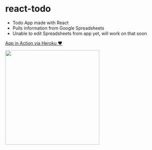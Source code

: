 # react-todo
- Todo App made with React
- Pulls information from Google Spreadsheets
- Unable to edit Spreadsheets from app yet, will work on that soon

<a href="https://react-heroku-todo.herokuapp.com">App in Action via Heroku ♥</a>

<img src="https://c1.staticflickr.com/9/8521/29018058056_a0b658e64c_b.jpg" height="300px"/>
